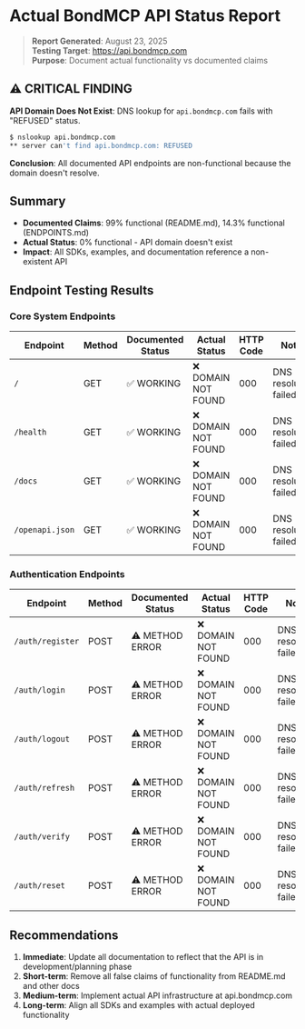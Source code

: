 # Actual BondMCP API Status Report

> **Report Generated**: August 23, 2025  
> **Testing Target**: https://api.bondmcp.com  
> **Purpose**: Document actual functionality vs documented claims

## ⚠️ CRITICAL FINDING

**API Domain Does Not Exist**: DNS lookup for `api.bondmcp.com` fails with "REFUSED" status.

```bash
$ nslookup api.bondmcp.com
** server can't find api.bondmcp.com: REFUSED
```

**Conclusion**: All documented API endpoints are non-functional because the domain doesn't resolve.

## Summary

- **Documented Claims**: 99% functional (README.md), 14.3% functional (ENDPOINTS.md)
- **Actual Status**: 0% functional - API domain doesn't exist
- **Impact**: All SDKs, examples, and documentation reference a non-existent API

## Endpoint Testing Results

### Core System Endpoints

| Endpoint | Method | Documented Status | Actual Status | HTTP Code | Notes |
|----------|--------|------------------|---------------|-----------|-------|
| `/` | GET | ✅ WORKING | ❌ DOMAIN NOT FOUND | 000 | DNS resolution failed |
| `/health` | GET | ✅ WORKING | ❌ DOMAIN NOT FOUND | 000 | DNS resolution failed |
| `/docs` | GET | ✅ WORKING | ❌ DOMAIN NOT FOUND | 000 | DNS resolution failed |
| `/openapi.json` | GET | ✅ WORKING | ❌ DOMAIN NOT FOUND | 000 | DNS resolution failed |

### Authentication Endpoints

| Endpoint | Method | Documented Status | Actual Status | HTTP Code | Notes |
|----------|--------|------------------|---------------|-----------|-------|
| `/auth/register` | POST | ⚠️ METHOD ERROR | ❌ DOMAIN NOT FOUND | 000 | DNS resolution failed |
| `/auth/login` | POST | ⚠️ METHOD ERROR | ❌ DOMAIN NOT FOUND | 000 | DNS resolution failed |
| `/auth/logout` | POST | ⚠️ METHOD ERROR | ❌ DOMAIN NOT FOUND | 000 | DNS resolution failed |
| `/auth/refresh` | POST | ⚠️ METHOD ERROR | ❌ DOMAIN NOT FOUND | 000 | DNS resolution failed |
| `/auth/verify` | POST | ⚠️ METHOD ERROR | ❌ DOMAIN NOT FOUND | 000 | DNS resolution failed |
| `/auth/reset` | POST | ⚠️ METHOD ERROR | ❌ DOMAIN NOT FOUND | 000 | DNS resolution failed |

## Recommendations

1. **Immediate**: Update all documentation to reflect that the API is in development/planning phase
2. **Short-term**: Remove all false claims of functionality from README.md and other docs
3. **Medium-term**: Implement actual API infrastructure at api.bondmcp.com
4. **Long-term**: Align all SDKs and examples with actual deployed functionality
